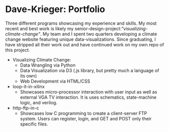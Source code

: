 # Dave-Krieger: Portfolio

Three different programs showcasing my experience and skills. My most recent and best work is likely my senior-design-project:*"visualizing-climate-change"*. My team and I spent two quarters developing a climate change website featuring unique data-visualizations. Since graduating, I have stripped all their work out and have continued work on my own repo of this project.  

* Visualizing Climate Change:
	* Data Wrangling via Python
	* Data Visualization via D3 (.js library, but pretty much a language of its own)
	* Web Development via HTML/CSS
* loop-it-in-xilinx
	* Showcases micro-processor interaction with user input as well as external VGA TV interaction. It is uses schematics, state-machine logic, and verilog.
* http-ftp-in-c
 	* Showcases low C programming to create a client-server FTP system. Users can register, login, and GET and POST only their specific files.

